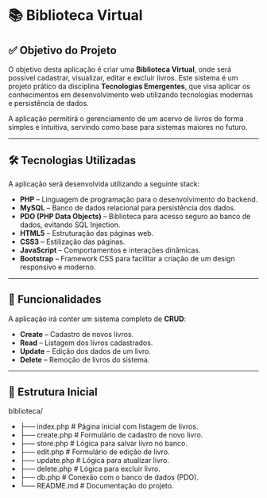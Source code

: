 # 📚 Biblioteca Virtual

## ✅ Objetivo do Projeto

O objetivo desta aplicação é criar uma **Biblioteca Virtual**, onde será possível cadastrar, 
visualizar, editar e excluir livros. Este sistema é um projeto prático da disciplina **Tecnologias Emergentes**, 
que visa aplicar os conhecimentos em desenvolvimento web utilizando tecnologias modernas e persistência de dados.

A aplicação permitirá o gerenciamento de um acervo de livros de forma simples e intuitiva, servindo como base para sistemas maiores no futuro.

---

## 🛠 Tecnologias Utilizadas

A aplicação será desenvolvida utilizando a seguinte stack:

- **PHP** – Linguagem de programação para o desenvolvimento do backend.
- **MySQL** – Banco de dados relacional para persistência dos dados.
- **PDO (PHP Data Objects)** – Biblioteca para acesso seguro ao banco de dados, evitando SQL Injection.
- **HTML5** – Estruturação das páginas web.
- **CSS3** – Estilização das páginas.
- **JavaScript** – Comportamentos e interações dinâmicas.
- **Bootstrap**  – Framework CSS para facilitar a criação de um design responsivo e moderno.

---

## 🧩 Funcionalidades

A aplicação irá conter um sistema completo de **CRUD**:

- **Create** – Cadastro de novos livros.
- **Read** – Listagem dos livros cadastrados.
- **Update** – Edição dos dados de um livro.
- **Delete** – Remoção de livros do sistema.

---

## 🧾 Estrutura Inicial

biblioteca/
- ├── index.php                  # Página inicial com listagem de livros.
- ├── create.php                 # Formulário de cadastro de novo livro.
- ├── store.php                  # Lógica para salvar livro no banco.
- ├── edit.php                   # Formulário de edição de livro.
- ├── update.php                 # Lógica para atualizar livro.
- ├── delete.php                 # Lógica para excluir livro.
- ├── db.php                     # Conexão com o banco de dados (PDO).
- └── README.md                  # Documentação do projeto.
